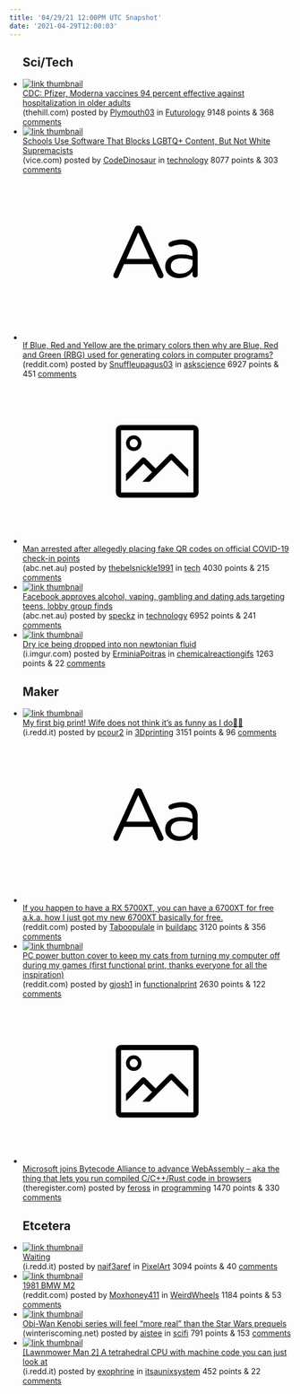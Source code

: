 ```yaml
---
title: '04/29/21 12:00PM UTC Snapshot'
date: '2021-04-29T12:00:03'
---
```

<ul>
<h2>Sci/Tech</h2>

<li><a href='https://thehill.com/policy/healthcare/550676-cdc-pfizer-moderna-vaccines-94-percent-effective-against-hospitalization-in'><img src='https://b.thumbs.redditmedia.com/y8M_TcjMOrv0PEgKM4PSIEtMx-1jp4j2avCJczEdbks.jpg' alt='link thumbnail'></a><div><div class='linkTitle'><a href='https://thehill.com/policy/healthcare/550676-cdc-pfizer-moderna-vaccines-94-percent-effective-against-hospitalization-in'>CDC: Pfizer, Moderna vaccines 94 percent effective against hospitalization in older adults</a></div>(thehill.com) posted by <a href='https://www.reddit.com/user/Plymouth03'>Plymouth03</a> in <a href='https://www.reddit.com/r/Futurology'>Futurology</a> 9148 points & 368 <a href='https://www.reddit.com/r/Futurology/comments/n0hc2u/cdc_pfizer_moderna_vaccines_94_percent_effective/'>comments</a></div></li>

<li><a href='https://www.vice.com/en/article/v7em39/schools-use-software-that-blocks-lgbtq-content-but-not-white-supremacists'><img src='https://b.thumbs.redditmedia.com/ILJdaXmLL25IoAPPiIxlDS14RsYX9XW3JWIKIr0l_ZE.jpg' alt='link thumbnail'></a><div><div class='linkTitle'><a href='https://www.vice.com/en/article/v7em39/schools-use-software-that-blocks-lgbtq-content-but-not-white-supremacists'>Schools Use Software That Blocks LGBTQ+ Content, But Not White Supremacists</a></div>(vice.com) posted by <a href='https://www.reddit.com/user/CodeDinosaur'>CodeDinosaur</a> in <a href='https://www.reddit.com/r/technology'>technology</a> 8077 points & 303 <a href='https://www.reddit.com/r/technology/comments/n0fyfn/schools_use_software_that_blocks_lgbtq_content/'>comments</a></div></li>

<li><a href='https://www.reddit.com/r/askscience/comments/n0l3qn/if_blue_red_and_yellow_are_the_primary_colors/'><svg version='1.1' viewBox='-34 -12 104 64' preserveAspectRatio='xMidYMid slice' xmlns='http://www.w3.org/2000/svg' xmlns:xlink='http://www.w3.org/1999/xlink'>
    <title>text link thumbnail</title>
    <path d='M12.19,8.84a1.45,1.45,0,0,0-1.4-1h-.12a1.46,1.46,0,0,0-1.42,1L1.14,26.56a1.29,1.29,0,0,0-.14.59,1,1,0,0,0,1,1,1.12,1.12,0,0,0,1.08-.77l2.08-4.65h11l2.08,4.59a1.24,1.24,0,0,0,1.12.83,1.08,1.08,0,0,0,1.08-1.08,1.64,1.64,0,0,0-.14-.57ZM6.08,20.71l4.59-10.22,4.6,10.22Z'>
    </path>
    <path d='M32.24,14.78A6.35,6.35,0,0,0,27.6,13.2a11.36,11.36,0,0,0-4.7,1,1,1,0,0,0-.58.89,1,1,0,0,0,.94.92,1.23,1.23,0,0,0,.39-.08,8.87,8.87,0,0,1,3.72-.81c2.7,0,4.28,1.33,4.28,3.92v.5a15.29,15.29,0,0,0-4.42-.61c-3.64,0-6.14,1.61-6.14,4.64v.05c0,2.95,2.7,4.48,5.37,4.48a6.29,6.29,0,0,0,5.19-2.48V26.9a1,1,0,0,0,1,1,1,1,0,0,0,1-1.06V19A5.71,5.71,0,0,0,32.24,14.78Zm-.56,7.7c0,2.28-2.17,3.89-4.81,3.89-1.94,0-3.61-1.06-3.61-2.86v-.06c0-1.8,1.5-3,4.2-3a15.2,15.2,0,0,1,4.22.61Z'>
    </path>
    </svg></a><div><div class='linkTitle'><a href='https://www.reddit.com/r/askscience/comments/n0l3qn/if_blue_red_and_yellow_are_the_primary_colors/'>If Blue, Red and Yellow are the primary colors then why are Blue, Red and Green (RBG) used for generating colors in computer programs?</a></div>(reddit.com) posted by <a href='https://www.reddit.com/user/Snuffleupagus03'>Snuffleupagus03</a> in <a href='https://www.reddit.com/r/askscience'>askscience</a> 6927 points & 451 <a href='https://www.reddit.com/r/askscience/comments/n0l3qn/if_blue_red_and_yellow_are_the_primary_colors/'>comments</a></div></li>

<li><a href='https://www.abc.net.au/news/2021-04-28/man-arrested-over-fake-qr-codes-on-official-covid-check-in-codes/100102090'><svg version='1.1' viewBox='-34 -14 104 64' preserveAspectRatio='xMidYMid meet' xmlns='http://www.w3.org/2000/svg' xmlns:xlink='http://www.w3.org/1999/xlink'>
    <title>link thumbnail</title>
    <path d='M32,4H4A2,2,0,0,0,2,6V30a2,2,0,0,0,2,2H32a2,2,0,0,0,2-2V6A2,2,0,0,0,32,4ZM4,30V6H32V30Z'></path>
    <path d='M8.92,14a3,3,0,1,0-3-3A3,3,0,0,0,8.92,14Zm0-4.6A1.6,1.6,0,1,1,7.33,11,1.6,1.6,0,0,1,8.92,9.41Z'></path>
    <path d='M22.78,15.37l-5.4,5.4-4-4a1,1,0,0,0-1.41,0L5.92,22.9v2.83l6.79-6.79L16,22.18l-3.75,3.75H15l8.45-8.45L30,24V21.18l-5.81-5.81A1,1,0,0,0,22.78,15.37Z'></path>
    </svg></a><div><div class='linkTitle'><a href='https://www.abc.net.au/news/2021-04-28/man-arrested-over-fake-qr-codes-on-official-covid-check-in-codes/100102090'>Man arrested after allegedly placing fake QR codes on official COVID-19 check-in points</a></div>(abc.net.au) posted by <a href='https://www.reddit.com/user/thebelsnickle1991'>thebelsnickle1991</a> in <a href='https://www.reddit.com/r/tech'>tech</a> 4030 points & 215 <a href='https://www.reddit.com/r/tech/comments/n0do29/man_arrested_after_allegedly_placing_fake_qr/'>comments</a></div></li>

<li><a href='https://www.abc.net.au/news/2021-04-28/facebook-instagram-teenager-tageted-advertising-alcohol-vaping/100097590'><img src='https://b.thumbs.redditmedia.com/6rnh1VAZFOn-4KRDwMdHQoTYs_0CA5hqSaV4PiN6LWo.jpg' alt='link thumbnail'></a><div><div class='linkTitle'><a href='https://www.abc.net.au/news/2021-04-28/facebook-instagram-teenager-tageted-advertising-alcohol-vaping/100097590'>Facebook approves alcohol, vaping, gambling and dating ads targeting teens, lobby group finds</a></div>(abc.net.au) posted by <a href='https://www.reddit.com/user/speckz'>speckz</a> in <a href='https://www.reddit.com/r/technology'>technology</a> 6952 points & 241 <a href='https://www.reddit.com/r/technology/comments/n0f0a3/facebook_approves_alcohol_vaping_gambling_and/'>comments</a></div></li>

<li><a href='https://i.imgur.com/RMylHfa.gif'><img src='https://b.thumbs.redditmedia.com/321DPoaxHVZR3N86oWKKn75VeobzrKcQkaMPv6Uk40s.jpg' alt='link thumbnail'></a><div><div class='linkTitle'><a href='https://i.imgur.com/RMylHfa.gif'>Dry ice being dropped into non newtonian fluid</a></div>(i.imgur.com) posted by <a href='https://www.reddit.com/user/ErminiaPoitras'>ErminiaPoitras</a> in <a href='https://www.reddit.com/r/chemicalreactiongifs'>chemicalreactiongifs</a> 1263 points & 22 <a href='https://www.reddit.com/r/chemicalreactiongifs/comments/n0u0y2/dry_ice_being_dropped_into_non_newtonian_fluid/'>comments</a></div></li>

<h2>Maker</h2>

<li><a href='https://i.redd.it/i89t370o30w61.jpg'><img src='https://a.thumbs.redditmedia.com/T7uVf4ZpLUdFR1JCQZydOBb1xLwpKVPceWVetNC7hQ4.jpg' alt='link thumbnail'></a><div><div class='linkTitle'><a href='https://i.redd.it/i89t370o30w61.jpg'>My first big print! Wife does not think it’s as funny as I do🤷‍♂️</a></div>(i.redd.it) posted by <a href='https://www.reddit.com/user/pcour2'>pcour2</a> in <a href='https://www.reddit.com/r/3Dprinting'>3Dprinting</a> 3151 points & 96 <a href='https://www.reddit.com/r/3Dprinting/comments/n0ryvq/my_first_big_print_wife_does_not_think_its_as/'>comments</a></div></li>

<li><a href='https://www.reddit.com/r/buildapc/comments/n0hfav/if_you_happen_to_have_a_rx_5700xt_you_can_have_a/'><svg version='1.1' viewBox='-34 -12 104 64' preserveAspectRatio='xMidYMid slice' xmlns='http://www.w3.org/2000/svg' xmlns:xlink='http://www.w3.org/1999/xlink'>
    <title>text link thumbnail</title>
    <path d='M12.19,8.84a1.45,1.45,0,0,0-1.4-1h-.12a1.46,1.46,0,0,0-1.42,1L1.14,26.56a1.29,1.29,0,0,0-.14.59,1,1,0,0,0,1,1,1.12,1.12,0,0,0,1.08-.77l2.08-4.65h11l2.08,4.59a1.24,1.24,0,0,0,1.12.83,1.08,1.08,0,0,0,1.08-1.08,1.64,1.64,0,0,0-.14-.57ZM6.08,20.71l4.59-10.22,4.6,10.22Z'>
    </path>
    <path d='M32.24,14.78A6.35,6.35,0,0,0,27.6,13.2a11.36,11.36,0,0,0-4.7,1,1,1,0,0,0-.58.89,1,1,0,0,0,.94.92,1.23,1.23,0,0,0,.39-.08,8.87,8.87,0,0,1,3.72-.81c2.7,0,4.28,1.33,4.28,3.92v.5a15.29,15.29,0,0,0-4.42-.61c-3.64,0-6.14,1.61-6.14,4.64v.05c0,2.95,2.7,4.48,5.37,4.48a6.29,6.29,0,0,0,5.19-2.48V26.9a1,1,0,0,0,1,1,1,1,0,0,0,1-1.06V19A5.71,5.71,0,0,0,32.24,14.78Zm-.56,7.7c0,2.28-2.17,3.89-4.81,3.89-1.94,0-3.61-1.06-3.61-2.86v-.06c0-1.8,1.5-3,4.2-3a15.2,15.2,0,0,1,4.22.61Z'>
    </path>
    </svg></a><div><div class='linkTitle'><a href='https://www.reddit.com/r/buildapc/comments/n0hfav/if_you_happen_to_have_a_rx_5700xt_you_can_have_a/'>If you happen to have a RX 5700XT, you can have a 6700XT for free a.k.a. how I just got my new 6700XT basically for free.</a></div>(reddit.com) posted by <a href='https://www.reddit.com/user/Taboopulale'>Taboopulale</a> in <a href='https://www.reddit.com/r/buildapc'>buildapc</a> 3120 points & 356 <a href='https://www.reddit.com/r/buildapc/comments/n0hfav/if_you_happen_to_have_a_rx_5700xt_you_can_have_a/'>comments</a></div></li>

<li><a href='https://www.reddit.com/gallery/n0fkja'><img src='https://b.thumbs.redditmedia.com/be-5TUZ063_Z6yqwG1wOr_5u-4ACnkUZxJ97faBgbFA.jpg' alt='link thumbnail'></a><div><div class='linkTitle'><a href='https://www.reddit.com/gallery/n0fkja'>PC power button cover to keep my cats from turning my computer off during my games (first functional print, thanks everyone for all the inspiration)</a></div>(reddit.com) posted by <a href='https://www.reddit.com/user/gjosh1'>gjosh1</a> in <a href='https://www.reddit.com/r/functionalprint'>functionalprint</a> 2630 points & 122 <a href='https://www.reddit.com/r/functionalprint/comments/n0fkja/pc_power_button_cover_to_keep_my_cats_from/'>comments</a></div></li>

<li><a href='https://www.theregister.com/2021/04/28/microsoft_bytecode_alliance/'><svg version='1.1' viewBox='-34 -14 104 64' preserveAspectRatio='xMidYMid meet' xmlns='http://www.w3.org/2000/svg' xmlns:xlink='http://www.w3.org/1999/xlink'>
    <title>link thumbnail</title>
    <path d='M32,4H4A2,2,0,0,0,2,6V30a2,2,0,0,0,2,2H32a2,2,0,0,0,2-2V6A2,2,0,0,0,32,4ZM4,30V6H32V30Z'></path>
    <path d='M8.92,14a3,3,0,1,0-3-3A3,3,0,0,0,8.92,14Zm0-4.6A1.6,1.6,0,1,1,7.33,11,1.6,1.6,0,0,1,8.92,9.41Z'></path>
    <path d='M22.78,15.37l-5.4,5.4-4-4a1,1,0,0,0-1.41,0L5.92,22.9v2.83l6.79-6.79L16,22.18l-3.75,3.75H15l8.45-8.45L30,24V21.18l-5.81-5.81A1,1,0,0,0,22.78,15.37Z'></path>
    </svg></a><div><div class='linkTitle'><a href='https://www.theregister.com/2021/04/28/microsoft_bytecode_alliance/'>Microsoft joins Bytecode Alliance to advance WebAssembly – aka the thing that lets you run compiled C/C++/Rust code in browsers</a></div>(theregister.com) posted by <a href='https://www.reddit.com/user/feross'>feross</a> in <a href='https://www.reddit.com/r/programming'>programming</a> 1470 points & 330 <a href='https://www.reddit.com/r/programming/comments/n0pomk/microsoft_joins_bytecode_alliance_to_advance/'>comments</a></div></li>

<h2>Etcetera</h2>

<li><a href='https://i.redd.it/y281jxlq7zv61.gif'><img src='https://b.thumbs.redditmedia.com/XohtcO9s6Nxpe8NIYAlvOjjbQlL2Fnd86qYKUdExPSQ.jpg' alt='link thumbnail'></a><div><div class='linkTitle'><a href='https://i.redd.it/y281jxlq7zv61.gif'>Waiting</a></div>(i.redd.it) posted by <a href='https://www.reddit.com/user/naif3aref'>naif3aref</a> in <a href='https://www.reddit.com/r/PixelArt'>PixelArt</a> 3094 points & 40 <a href='https://www.reddit.com/r/PixelArt/comments/n0od77/waiting/'>comments</a></div></li>

<li><a href='https://www.reddit.com/gallery/n0mz8w'><img src='https://a.thumbs.redditmedia.com/d5A0UJQfIIwGxTxC1UlnEi_nkOoCo-M1SaobQkgvRl0.jpg' alt='link thumbnail'></a><div><div class='linkTitle'><a href='https://www.reddit.com/gallery/n0mz8w'>1981 BMW M2</a></div>(reddit.com) posted by <a href='https://www.reddit.com/user/Moxhoney411'>Moxhoney411</a> in <a href='https://www.reddit.com/r/WeirdWheels'>WeirdWheels</a> 1184 points & 53 <a href='https://www.reddit.com/r/WeirdWheels/comments/n0mz8w/1981_bmw_m2/'>comments</a></div></li>

<li><a href='https://winteriscoming.net/2021/04/28/ewan-mcgregor-obi-wan-kenobi-show-feel-more-real-than-star-wars-prequels/?a_aid=46089'><img src='https://b.thumbs.redditmedia.com/VZ1u3YSrCzUvAhWmdC0JMsz05hNeo4ooxaxE-wrt8CI.jpg' alt='link thumbnail'></a><div><div class='linkTitle'><a href='https://winteriscoming.net/2021/04/28/ewan-mcgregor-obi-wan-kenobi-show-feel-more-real-than-star-wars-prequels/?a_aid=46089'>Obi-Wan Kenobi series will feel “more real” than the Star Wars prequels</a></div>(winteriscoming.net) posted by <a href='https://www.reddit.com/user/aistee'>aistee</a> in <a href='https://www.reddit.com/r/scifi'>scifi</a> 791 points & 153 <a href='https://www.reddit.com/r/scifi/comments/n0o9a2/obiwan_kenobi_series_will_feel_more_real_than_the/'>comments</a></div></li>

<li><a href='https://i.redd.it/5kxbgui1zzv61.png'><img src='https://b.thumbs.redditmedia.com/NkfaeX80Dt0S74Am_lMR2Q31c1USN5CDp1wZGvwQCcA.jpg' alt='link thumbnail'></a><div><div class='linkTitle'><a href='https://i.redd.it/5kxbgui1zzv61.png'>[Lawnmower Man 2] A tetrahedral CPU with machine code you can just look at</a></div>(i.redd.it) posted by <a href='https://www.reddit.com/user/exophrine'>exophrine</a> in <a href='https://www.reddit.com/r/itsaunixsystem'>itsaunixsystem</a> 452 points & 22 <a href='https://www.reddit.com/r/itsaunixsystem/comments/n0rhwg/lawnmower_man_2_a_tetrahedral_cpu_with_machine/'>comments</a></div></li>

</ul>
